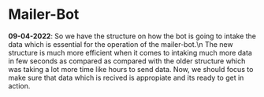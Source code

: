 # Mailer-Bot

<b>09-04-2022</b>: So we have the structure on how the bot is going to intake the data which is essential for the operation of the mailer-bot.\n
The new structure is much more efficient when it comes to intaking much more data in few seconds as compared as compared with the older structure 
which was taking a lot more time like hours to send data. Now, we should focus to make sure that data which is recived is appropiate and its ready to get in action. 
